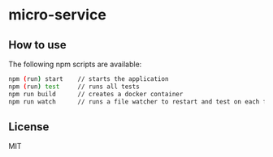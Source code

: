 # micro-service



## How to use

The following npm scripts are available:

~~~ sh
npm (run) start    // starts the application
npm (run) test     // runs all tests
npm run build      // creates a docker container
npm run watch      // runs a file watcher to restart and test on each file change
~~~

## License

MIT